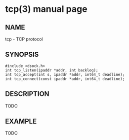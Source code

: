 # tcp(3) manual page

## NAME

tcp - TCP protocol

## SYNOPSIS

```
#include <dsock.h>
int tcp_listen(ipaddr *addr, int backlog);
int tcp_accept(int s, ipaddr *addr, int64_t deadline);
int tcp_connect(const ipaddr *addr, int64_t deadline);
```

## DESCRIPTION

TODO

## EXAMPLE

TODO

